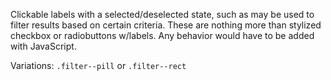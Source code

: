 Clickable labels with a selected/deselected state, such as may be used to filter results based on certain criteria. These are nothing more than stylized checkbox or radiobuttons w/labels. Any behavior would have to be added with JavaScript.

Variations: `.filter--pill` or `.filter--rect`